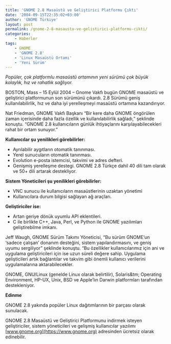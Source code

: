 ```yaml
---
title: 'GNOME 2.8 Masaüstü ve Geliştirici Platformu Çıktı'
date: '2004-09-15T22:35:02+03:00'
author: 'GNOME Türkiye'
layout: post
permalink: /gnome-2-8-masaustu-ve-gelistirici-platformu-cikti/
categories:
    - Haberler
tags:
    - GNOME
    - 'GNOME 2.8'
    - 'Linux Masaüstü Ortamı'
    - 'Yeni Sürüm'
---
```


*Popüler, çok platformlu masaüstü ortamının yeni sürümü çok büyük kolaylık, hız ve rahatlık sağlıyor.*

BOSTON, Mass – 15 Eylül 2004 – Gnome Vakfı bugün GNOME masaüstü ve geliştirici platformunun son sürümünü çıkardı. 2.8 Sürümü geniş kullanılabilirlik, hız ve daha iyi yerelleşmeyi masaüstü ortamına kazandırıyor.

Nat Friedman, GNOME Vakfı Başkanı “Bir kere daha GNOME öngörülen zaman içerisinde daha fazla özellik ve kullanılabilirlik sağladı,” şeklinde konuştu. “GNOME 2.8 kullanıcıların günlük ihtiyaçlarını karşılayabilecekleri rahat bir ortam sunuyor.”

**Kullanıcılar şu yenilikleri görebilirler:**

- Ayrılabilir aygıtların otomatik tanınması.
- Yerel sunucuların otomatik tanınması.
- Evolution e-posta istemcisi, takvimi ve adres defteri.
- Genişmiş yerelleşme destegi. GNOME 2.8 Türkçe dahil 40 dili tam olarak ve 50+ dili artarak destekliyor.

**Sistem Yöneticileri şu yenilikleri görebilirler:**

- VNC sunucu ile kullanıcıların masaüstlerinin uzaktan yönetimi
- Kullanıcılara durum bilgisi sağlayan ağ araçları.

**Geliştiriciler ise:**

- Artan geriye dönük uyumlu API eklentileri.
- C ile birlikte C++, Java, Perl, ve Python ile GNOME yazılımları geliştirebilme imkanı.

Jeff Waugh, GNOME Sürüm Takımı Yöneticisi, “Bu sürüm GNOME’un ‘sadece çalışan’ donanım desteğini, sistem yapılandırmasını, ve geniş uyumu sergiliyor” şeklinde konuştu. “Bu özellikler kullanıcılarımız için ani ve uygulama geliştiricileri için ise uzun süreli değere sahip. Uygulama gelişticileri artık bağlantılar ve takvim gibi önemli kullanıcı verilerini uygulamalarına aktarabilecekler.

GNOME, GNU/Linux (genelde Linux olarak belirtilir), Solaris&amp;tm; Operating Environment, HP-UX, Unix, BSD ve Apple’lın Darwin platformları tarafından destekleniyor.

**Edinme**

GNOME 2.8 yakında popüler Linux dağıtımlarının bir parçası olarak sunulacak.

GNOME 2.8 Masaüstü ve Geliştirici Platformunu indirmek isteyen geliştiriciler, sistem yöneticileri ve gelişmiş kullanıcılar yazılımı [www.gnome.org](https://www.gnome.org) adresinden ücretsiz olarak edinebilir.